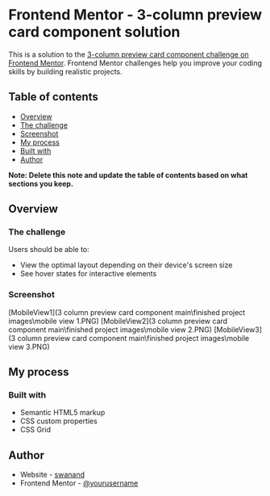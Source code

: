 # Frontend Mentor - 3-column preview card component solution

This is a solution to the [3-column preview card component challenge on Frontend Mentor](https://www.frontendmentor.io/challenges/3column-preview-card-component-pH92eAR2-). Frontend Mentor challenges help you improve your coding skills by building realistic projects. 

## Table of contents

  - [Overview](#overview)
  - [The challenge](#the-challenge)
  - [Screenshot](#screenshot)
  - [My process](#my-process)
  - [Built with](#built-with)
  - [Author](#author)

**Note: Delete this note and update the table of contents based on what sections you keep.**

## Overview

### The challenge

Users should be able to:

- View the optimal layout depending on their device's screen size
- See hover states for interactive elements

### Screenshot

[MobileView1](3 column preview card component main\finished project images\mobile view 1.PNG)
[MobileView2](3 column preview card component main\finished project images\mobile view 2.PNG)
[MobileView3](3 column preview card component main\finished project images\mobile view 3.PNG)

## My process

### Built with

- Semantic HTML5 markup
- CSS custom properties
- CSS Grid

## Author

- Website - [swanand](https://github.com/swanand-op)
- Frontend Mentor - [@yourusername](https://www.frontendmentor.io/profile/swanand-op)
